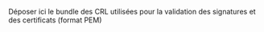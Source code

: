 Déposer ici le bundle des CRL utilisées pour la validation des signatures et des certificats (format PEM)
